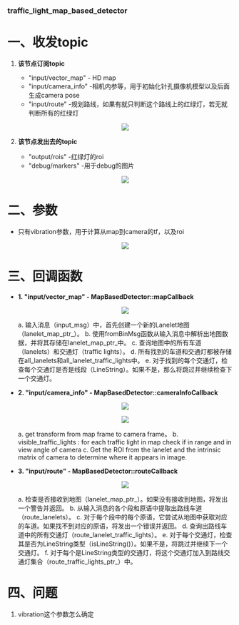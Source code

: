 ### traffic_light_map_based_detector

# 一、收发topic

1. **该节点订阅topic**
    - "input/vector_map" - HD map
    - "input/camera_info" -相机内参等，用于初始化针孔摄像机模型以及后面生成camera pose
    - "input/route" -规划路线，如果有就只判断这个路线上的红绿灯，若无就判断所有的红绿灯
    <p align="center">
    <img src="https://user-images.githubusercontent.com/66779478/281624546-52fd35aa-ad72-4339-8b68-123ff4feeeb7.png">
    </p>   
    
2. **该节点发出去的topic**
    - "output/rois" -红绿灯的roi
    - "debug/markers" -用于debug的图片
    <p align="center">
    <img src="https://user-images.githubusercontent.com/66779478/281624853-ff69a8f4-43c2-430f-8a68-98759c6fe203.png">
    </p> 

# 二、参数

- 只有vibration参数，用于计算从map到camera的tf，以及roi
    <p align="center">
    <img src="https://user-images.githubusercontent.com/66779478/281625231-2102fae0-5cbb-40a5-89c7-6ff2a8407b67.png">
    </p> 


# 三、回调函数

- **1. "input/vector_map" - MapBasedDetector::mapCallback**

    <p align="center">
    <img src="https://user-images.githubusercontent.com/66779478/281627297-a30a19eb-e486-499a-986e-f72e2e553424.png">
    </p> 

  a. 输入消息（input_msg）中，首先创建一个新的Lanelet地图（lanelet_map_ptr_）。 
  b. 使用fromBinMsg函数从输入消息中解析出地图数据，并将其存储在lanelet_map_ptr_中。
  c. 查询地图中的所有车道（lanelets）和交通灯（traffic lights）。
  d. 所有找到的车道和交通灯都被存储在all_lanelets和all_lanelet_traffic_lights中。
  e. 对于找到的每个交通灯，检查每个交通灯是否是线段（LineString）。如果不是，那么将跳过并继续检查下一个交通灯。

- **2. "input/camera_info" - MapBasedDetector::cameraInfoCallback**

    <p align="center">
    <img src="https://user-images.githubusercontent.com/66779478/281631343-004ea80c-95ac-44cd-a7ed-1d8ad7e98f7f.png">
    </p> 

    <p align="center">
    <img src="https://user-images.githubusercontent.com/66779478/281723068-304ac7a3-728d-4936-8981-5d929ce80d2d.png">
    </p> 

  a. get transform from map frame to camera frame。 
  b. visible_traffic_lights : for each traffic light in map check if in range and in view angle of camera
  c. Get the ROI from the lanelet and the intrinsic matrix of camera to determine where it appears in image.

- **3. "input/route" - MapBasedDetector::routeCallback**

    <p align="center">
    <img src="https://user-images.githubusercontent.com/66779478/281726687-b148fbef-fdd2-46a1-bdc0-a9c4a0fb3eb2.png">
    </p> 

  a. 检查是否接收到地图（lanelet_map_ptr_）。如果没有接收到地图，将发出一个警告并返回。
  b. 从输入消息的各个段和原语中提取出路线车道（route_lanelets）。
  c. 对于每个段中的每个原语，它尝试从地图中获取对应的车道。如果找不到对应的原语，将发出一个错误并返回。
  d. 查询出路线车道中的所有交通灯（route_lanelet_traffic_lights）。
  e. 对于每个交通灯，检查其是否为LineString类型（isLineString()）。如果不是，将跳过并继续下一个交通灯。
  f. 对于每个是LineString类型的交通灯，将这个交通灯加入到路线交通灯集合（route_traffic_lights_ptr_）中。

# 四、问题

1. vibration这个参数怎么确定